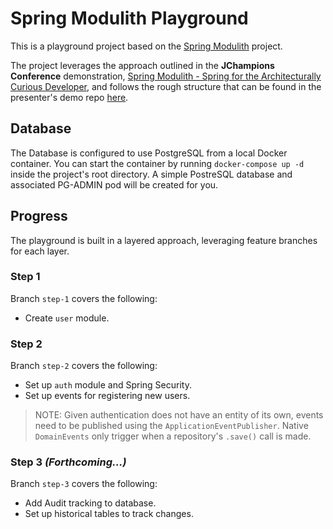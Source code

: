 # Spring Modulith Playground

This is a playground project based on the [Spring Modulith](https://docs.spring.io/spring-modulith/docs/0.4.0/reference/html/) project.

The project leverages the approach outlined in the **JChampions Conference** demonstration, [Spring Modulith - Spring for the Architecturally Curious Developer](https://www.youtube.com/watch?v=jWCuFPT0640), and follows the rough structure that can be found in the presenter's demo repo [here](https://github.com/odrotbohm/arch-evident-spring).

## Database
The Database is configured to use PostgreSQL from a local Docker container. You can start the container by running `docker-compose up -d` inside the project's root directory. A simple PostreSQL database and associated PG-ADMIN pod will be created for you.

## Progress

The playground is built in a layered approach, leveraging feature branches for each layer.

### Step 1

Branch `step-1` covers the following:

 - Create `user` module.


### Step 2

Branch `step-2` covers the following:

 - Set up `auth` module and Spring Security.
 - Set up events for registering new users.

> NOTE: Given authentication does not have an entity of its own, events need to be published using the `ApplicationEventPublisher`. Native `DomainEvents` only trigger when a repository's `.save()` call is made.


### Step 3 *(Forthcoming...)*

Branch `step-3` covers the following:

 - Add Audit tracking to database.
 - Set up historical tables to track changes.

